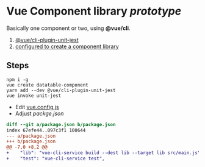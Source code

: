 # Vue Component library *prototype*

Basically one component or two, using **@vue/cli**.

1. [@vue/cli-plugin-unit-jest](https://www.npmjs.com/package/@vue/cli-plugin-unit-jest)
2. [configured to create a component library](https://github.com/vuejs/vue-cli/issues/965#issuecomment-373107215)


## Steps

```console
npm i -g
vue create datatable-component
yarn add --dev @vue/cli-plugin-unit-jest
vue invoke unit-jest
```

* Edit [vue.config.js](https://github.com/vuejs/vue-cli/blob/dev/docs/README.md#vueconfigjs)
* Adjust *packge.json*

```diff
diff --git a/package.json b/package.json
index 67efe44..097c3f1 100644
--- a/package.json
+++ b/package.json
@@ -7,0 +8,2 @@
+    "lib": "vue-cli-service build --dest lib --target lib src/main.js",
+    "test": "vue-cli-service test",
```

